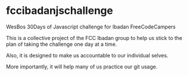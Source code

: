 # fccibadanjschallenge
WesBos 30Days of Javascript challenge for Ibadan FreeCodeCampers

This is a collective project of the FCC Ibadan group to help us stick to the plan of taking the challenge one day at a time. 

Also, it is designed to make us accountable to our individual selves.

More importantly, it will help many of us practice our git usage.
